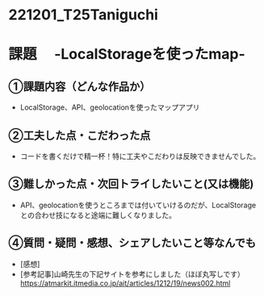# 221201_T25Taniguchi
# 課題　 -LocalStorageを使ったmap-

## ①課題内容（どんな作品か）
- LocalStorage、API、geolocationを使ったマップアプリ

## ②工夫した点・こだわった点
- コードを書くだけで精一杯！特に工夫やこだわりは反映できませんでした。

## ③難しかった点・次回トライしたいこと(又は機能)
- API、geolocationを使うところまでは付いていけるのだが、LocalStorageとの合わせ技になると途端に難しくなりました。

## ④質問・疑問・感想、シェアしたいこと等なんでも
- [感想]
- [参考記事]山崎先生の下記サイトを参考にしました（ほぼ丸写しです）
https://atmarkit.itmedia.co.jp/ait/articles/1212/19/news002.html
